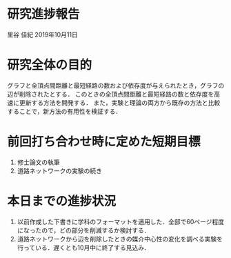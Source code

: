 研究進捗報告
================
里谷 佳紀
2019年10月11日







# 研究全体の目的

グラフと全頂点間距離と最短経路の数および依存度が与えられたとき，グラフの辺が削除されたとする．
このときの全頂点間距離と最短経路の数と依存度を高速に更新する方法を開発する．
また，実験と理論の両方から既存の方法と比較することで，新方法の有用性を検証する．

# 前回打ち合わせ時に定めた短期目標

1.  修士論文の執筆
2.  道路ネットワークの実験の続き

# 本日までの進捗状況

1.  以前作成した下書きに学科のフォーマットを適用した．全部で60ページ程度になったので，どの部分を削減するか検討する．
2.  道路ネットワークから辺を削除したときの媒介中心性の変化を調べる実験を行っている．遅くとも10月中に終了する見込み．
